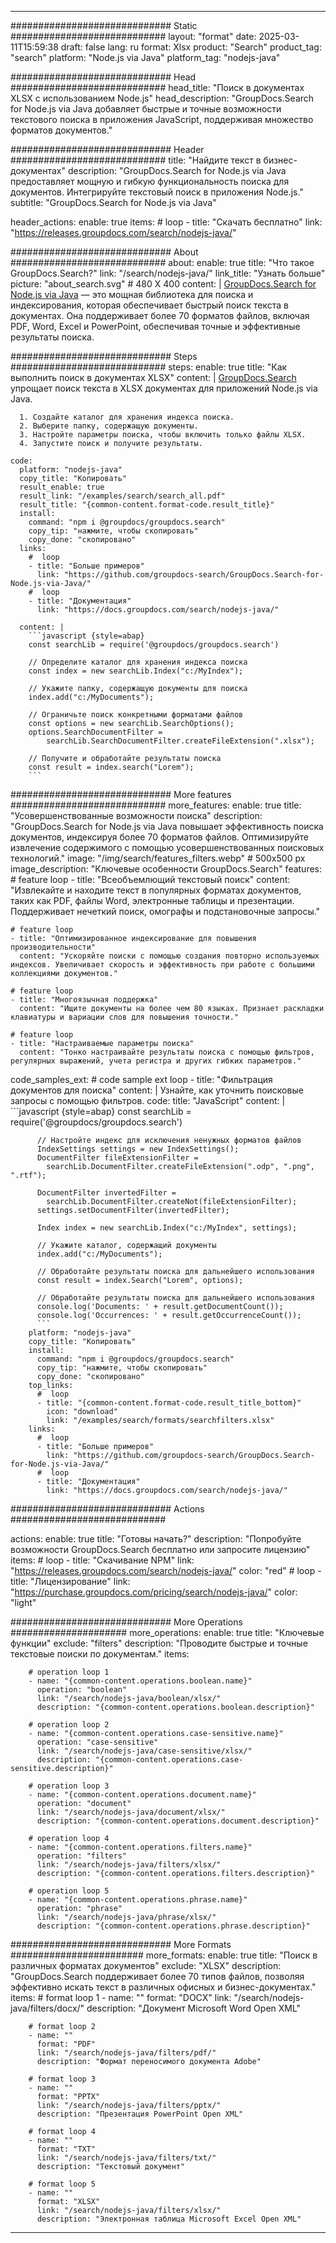 
---
############################# Static ############################
layout: "format"
date:  2025-03-11T15:59:38
draft: false
lang: ru
format: Xlsx
product: "Search"
product_tag: "search"
platform: "Node.js via Java"
platform_tag: "nodejs-java"

############################# Head ############################
head_title: "Поиск в документах XLSX с использованием Node.js"
head_description: "GroupDocs.Search for Node.js via Java добавляет быстрые и точные возможности текстового поиска в приложения JavaScript, поддерживая множество форматов документов."

############################# Header ############################
title: "Найдите текст в бизнес-документах" 
description: "GroupDocs.Search for Node.js via Java предоставляет мощную и гибкую функциональность поиска для документов. Интегрируйте текстовый поиск в приложения Node.js."
subtitle: "GroupDocs.Search for Node.js via Java" 

header_actions:
  enable: true
  items:
    #  loop
    - title: "Скачать бесплатно"
      link: "https://releases.groupdocs.com/search/nodejs-java/"
      
############################# About ############################
about:
    enable: true
    title: "Что такое GroupDocs.Search?"
    link: "/search/nodejs-java/"
    link_title: "Узнать больше"
    picture: "about_search.svg" # 480 X 400
    content: |
       [GroupDocs.Search for Node.js via Java](/search/nodejs-java/) — это мощная библиотека для поиска и индексирования, которая обеспечивает быстрый поиск текста в документах. Она поддерживает более 70 форматов файлов, включая PDF, Word, Excel и PowerPoint, обеспечивая точные и эффективные результаты поиска.

############################# Steps ############################
steps:
    enable: true
    title: "Как выполнить поиск в документах XLSX"
    content: |
      [GroupDocs.Search](/search/nodejs-java/) упрощает поиск текста в XLSX документах для приложений Node.js via Java.
      
      1. Создайте каталог для хранения индекса поиска.
      2. Выберите папку, содержащую документы.
      3. Настройте параметры поиска, чтобы включить только файлы XLSX.
      4. Запустите поиск и получите результаты.
   
    code:
      platform: "nodejs-java"
      copy_title: "Копировать"
      result_enable: true
      result_link: "/examples/search/search_all.pdf"
      result_title: "{common-content.format-code.result_title}"
      install:
        command: "npm i @groupdocs/groupdocs.search"
        copy_tip: "нажмите, чтобы скопировать"
        copy_done: "скопировано"
      links:
        #  loop
        - title: "Больше примеров"
          link: "https://github.com/groupdocs-search/GroupDocs.Search-for-Node.js-via-Java/"
        #  loop
        - title: "Документация"
          link: "https://docs.groupdocs.com/search/nodejs-java/"
          
      content: |
        ```javascript {style=abap}
        const searchLib = require('@groupdocs/groupdocs.search')

        // Определите каталог для хранения индекса поиска
        const index = new searchLib.Index("c:/MyIndex");

        // Укажите папку, содержащую документы для поиска
        index.add("c:/MyDocuments");

        // Ограничьте поиск конкретными форматами файлов
        const options = new searchLib.SearchOptions();
        options.SearchDocumentFilter = 
            searchLib.SearchDocumentFilter.createFileExtension(".xlsx");

        // Получите и обработайте результаты поиска
        const result = index.search("Lorem");
        ```            

############################# More features ############################
more_features:
  enable: true
  title: "Усовершенствованные возможности поиска"
  description: "GroupDocs.Search for Node.js via Java повышает эффективность поиска документов, индексируя более 70 форматов файлов. Оптимизируйте извлечение содержимого с помощью усовершенствованных поисковых технологий."
  image: "/img/search/features_filters.webp" # 500x500 px
  image_description: "Ключевые особенности GroupDocs.Search"
  features:
    # feature loop
    - title: "Всеобъемлющий текстовый поиск"
      content: "Извлекайте и находите текст в популярных форматах документов, таких как PDF, файлы Word, электронные таблицы и презентации. Поддерживает нечеткий поиск, омографы и подстановочные запросы."

    # feature loop
    - title: "Оптимизированное индексирование для повышения производительности"
      content: "Ускоряйте поиски с помощью создания повторно используемых индексов. Увеличивает скорость и эффективность при работе с большими коллекциями документов."

    # feature loop
    - title: "Многоязычная поддержка"
      content: "Ищите документы на более чем 80 языках. Признает раскладки клавиатуры и вариации слов для повышения точности."

    # feature loop
    - title: "Настраиваемые параметры поиска"
      content: "Тонко настраивайте результаты поиска с помощью фильтров, регулярных выражений, учета регистра и других гибких параметров."
      
  code_samples_ext:
    # code sample ext loop
    - title: "Фильтрация документов для поиска"
      content: |
        Узнайте, как уточнить поисковые запросы с помощью фильтров.
      code:
        title: "JavaScript"
        content: |
          ```javascript {style=abap}
          const searchLib = require('@groupdocs/groupdocs.search')
          
          // Настройте индекс для исключения ненужных форматов файлов
          IndexSettings settings = new IndexSettings();
          DocumentFilter fileExtensionFilter = 
            searchLib.DocumentFilter.createFileExtension(".odp", ".png", ".rtf");

          DocumentFilter invertedFilter = 
            searchLib.DocumentFilter.createNot(fileExtensionFilter);
          settings.setDocumentFilter(invertedFilter);

          Index index = new searchLib.Index("c:/MyIndex", settings);
              
          // Укажите каталог, содержащий документы
          index.add("c:/MyDocuments");

          // Обработайте результаты поиска для дальнейшего использования
          const result = index.Search("Lorem", options);
          
          // Обработайте результаты поиска для дальнейшего использования
          console.log('Documents: ' + result.getDocumentCount());
          console.log('Occurrences: ' + result.getOccurrenceCount());
          ```
        platform: "nodejs-java"
        copy_title: "Копировать"
        install:
          command: "npm i @groupdocs/groupdocs.search"
          copy_tip: "нажмите, чтобы скопировать"
          copy_done: "скопировано"
        top_links:
          #  loop
          - title: "{common-content.format-code.result_title_bottom}"
            icon: "download"
            link: "/examples/search/formats/searchfilters.xlsx"
        links:
          #  loop
          - title: "Больше примеров"
            link: "https://github.com/groupdocs-search/GroupDocs.Search-for-Node.js-via-Java/"
          #  loop
          - title: "Документация"
            link: "https://docs.groupdocs.com/search/nodejs-java/"
            

            


############################# Actions ############################

actions:
  enable: true
  title: "Готовы начать?"
  description: "Попробуйте возможности GroupDocs.Search бесплатно или запросите лицензию"
  items:
    #  loop
    - title: "Скачивание NPM"
      link: "https://releases.groupdocs.com/search/nodejs-java/"
      color: "red"
        #  loop
    - title: "Лицензирование"
      link: "https://purchase.groupdocs.com/pricing/search/nodejs-java/"
      color: "light"


############################# More Operations #####################
more_operations:
    enable: true
    title: "Ключевые функции"
    exclude: "filters"
    description: "Проводите быстрые и точные текстовые поиски по документам."
    items: 
          
        # operation loop 1
        - name: "{common-content.operations.boolean.name}"
          operation: "boolean"
          link: "/search/nodejs-java/boolean/xlsx/"
          description: "{common-content.operations.boolean.description}"

        # operation loop 2
        - name: "{common-content.operations.case-sensitive.name}"
          operation: "case-sensitive"
          link: "/search/nodejs-java/case-sensitive/xlsx/"
          description: "{common-content.operations.case-sensitive.description}"

        # operation loop 3
        - name: "{common-content.operations.document.name}"
          operation: "document"
          link: "/search/nodejs-java/document/xlsx/"
          description: "{common-content.operations.document.description}"

        # operation loop 4
        - name: "{common-content.operations.filters.name}"
          operation: "filters"
          link: "/search/nodejs-java/filters/xlsx/"
          description: "{common-content.operations.filters.description}"

        # operation loop 5
        - name: "{common-content.operations.phrase.name}"
          operation: "phrase"
          link: "/search/nodejs-java/phrase/xlsx/"
          description: "{common-content.operations.phrase.description}"
          
        
          
############################# More Formats ########################
more_formats:
    enable: true
    title: "Поиск в различных форматах документов"
    exclude: "XLSX"
    description: "GroupDocs.Search поддерживает более 70 типов файлов, позволяя эффективно искать текст в различных офисных и бизнес-документах."
    items: 
        # format loop 1
        - name: ""
          format: "DOCX"
          link: "/search/nodejs-java/filters/docx/"
          description: "Документ Microsoft Word Open XML"
          
        # format loop 2
        - name: ""
          format: "PDF"
          link: "/search/nodejs-java/filters/pdf/"
          description: "Формат переносимого документа Adobe"
          
        # format loop 3
        - name: ""
          format: "PPTX"
          link: "/search/nodejs-java/filters/pptx/"
          description: "Презентация PowerPoint Open XML"

        # format loop 4
        - name: ""
          format: "TXT"
          link: "/search/nodejs-java/filters/txt/"
          description: "Текстовый документ"
          
        # format loop 5
        - name: ""
          format: "XLSX"
          link: "/search/nodejs-java/filters/xlsx/"
          description: "Электронная таблица Microsoft Excel Open XML"
  

---